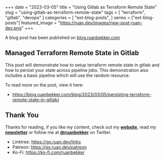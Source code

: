 +++
date = "2023-03-05"
title = "Using Gitlab as Terraform Remote State"
slug = "using-gitlab-as-terraform-remote-state"
tags = [
    "terraform",
    "gitlab",
    "devops"
]
categories = [
    "ext-blog-posts",
]
series = ["ext-blog-posts"]
featured_image = "https://ruan.dev/images/new-post-ruan-dev.png"
+++

A blog post has been published on [blog.ruanbekker.com](https://blog.ruanbekker.com/blog/2023/03/05/persisting-terraform-remote-state-in-gitlab/)

## Managed Terraform Remote State in Gitlab

This post will demonstrate how to setup terraform remote state in gitlab and how to persist your state across pipeline jobs. This demonstration also includes a basic pipeline which will use the random resource.

To read more on the post, view it here:

- https://blog.ruanbekker.com/blog/2023/03/05/persisting-terraform-remote-state-in-gitlab/

## Thank You

Thanks for reading, if you like my content, check out my **[website](https://ruan.dev)**, read my **[newsletter](http://digests.ruanbekker.com/?via=ruan-dot-dev-blog)** or follow me at **[@ruanbekker](https://twitter.com/ruanbekker)** on Twitter.

- Linktree: https://go.ruan.dev/links
- Patreon: https://go.ruan.dev/patreon
- Ko-Fi: https://ko-fi.com/ruanbekker
